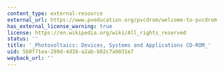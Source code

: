 ```yaml
---
content_type: external-resource
external_url: https://www.pveducation.org/pvcdrom/welcome-to-pvcdrom
has_external_license_warning: true
license: https://en.wikipedia.org/wiki/All_rights_reserved
status: ''
title: '_Photovoltaics: Devices, Systems and Applications CD-ROM_'
uid: 5b0f71ea-289d-4d38-a2ab-b02c7a9031e7
wayback_url: ''
---
```

